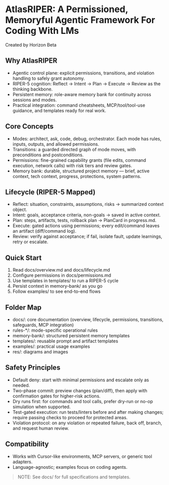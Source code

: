 # AtlasRIPER: A Permissioned, Memoryful Agentic Framework For Coding With LMs
Created by Horizon Beta

## Why AtlasRIPER
- Agentic control plane: explicit permissions, transitions, and violation handling to safely grant autonomy.
- RIPER-5 cognition: Reflect → Intent → Plan → Execute → Review as the thinking backbone.
- Persistent memory: role-aware memory bank for continuity across sessions and modes.
- Practical integration: command cheatsheets, MCP/tool/tool-use guidance, and templates ready for real work.

## Core Concepts
- Modes: architect, ask, code, debug, orchestrator. Each mode has rules, inputs, outputs, and allowed permissions.
- Transitions: a guarded directed graph of mode moves, with preconditions and postconditions.
- Permissions: fine-grained capability grants (file edits, command execution, network calls) with risk tiers and review gates.
- Memory bank: durable, structured project memory — brief, active context, tech context, progress, protections, system patterns.

## Lifecycle (RIPER-5 Mapped)
- Reflect: situation, constraints, assumptions, risks → summarized context object.
- Intent: goals, acceptance criteria, non-goals → saved in active context.
- Plan: steps, artifacts, tests, rollback plan → PlanCard in progress.md.
- Execute: gated actions using permissions; every edit/command leaves an artifact (diff/command log).
- Review: verify against acceptance; if fail, isolate fault, update learnings, retry or escalate.

## Quick Start
1. Read docs/overview.md and docs/lifecycle.md
2. Configure permissions in docs/permissions.md
3. Use templates in templates/ to run a RIPER-5 cycle
4. Persist context in memory-bank/ as you go
5. Follow examples/ to see end-to-end flows

## Folder Map
- docs/: core documentation (overview, lifecycle, permissions, transitions, safeguards, MCP integration)
- rules-*/: mode-specific operational rules
- memory-bank/: structured persistent memory templates
- templates/: reusable prompt and artifact templates
- examples/: practical usage examples
- res/: diagrams and images

## Safety Principles
- Default deny: start with minimal permissions and escalate only as needed.
- Two-phase commit: preview changes (plan/diff), then apply with confirmation gates for higher-risk actions.
- Dry runs first: for commands and tool calls, prefer dry-run or no-op simulation when supported.
- Test-gated execution: run tests/linters before and after making changes; require passing checks to proceed for protected areas.
- Violation protocol: on any violation or repeated failure, back off, branch, and request human review.

## Compatibility
- Works with Cursor-like environments, MCP servers, or generic tool adapters.
- Language-agnostic; examples focus on coding agents.

> NOTE: See docs/ for full specifications and templates.